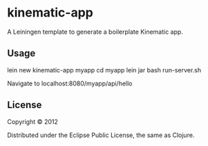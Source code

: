 # kinematic-app

A Leiningen template to generate a boilerplate Kinematic app.

## Usage

lein new kinematic-app myapp
cd myapp
lein jar
bash run-server.sh

Navigate to localhost:8080/myapp/api/hello

## License

Copyright © 2012

Distributed under the Eclipse Public License, the same as Clojure.
